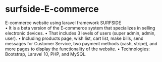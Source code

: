 # surfside-E-commerce
E-commerce website using laravel framework
SURFSIDE  
•	It is a beta version of the E-commerce system that specializes in selling electronic devices.
•	That includes 3 levels of users (super admin, admin, user).
•	Including products page, wish list, cart list, make bills, send messages for Customer Service, two payment methods (cash, stripe), and more pages to display the functionality of the website.
•	Technologies: Bootstrap, Laravel 10, PHP, and MySQL.
